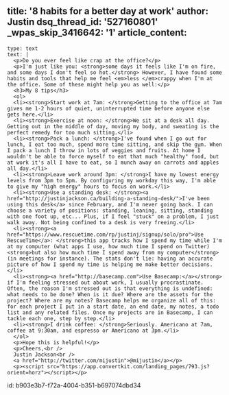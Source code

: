 title: '8 habits for a better day at work'
author: Justin
dsq_thread_id: '527160801'
_wpas_skip_3416642: '1'
article_content:
  -
    type: text
    text: |
      <p>Do you ever feel like crap at the office?</p>
      <p>I'm just like you: <strong>some days it feels like I'm on fire, and some days I don't feel so hot.</strong> However, I have found some habits and tools that help me feel <em>less </em>crappy when I'm at the office. Some of these might help you as well:</p>
      <h3>My 8 tips</h3>
      <ol>
      <li><strong>Start work at 7am: </strong>Getting to the office at 7am gives me 1-2 hours of quiet, uninterrupted time before anyone else gets here.</li>
      <li><strong>Exercise at noon: </strong>We sit at a desk all day. Getting out in the middle of day, moving my body, and sweating is the perfect remedy for too much sitting.</li>
      <li><strong>Pack a lunch: </strong>I've found when I go out for lunch, I eat too much, spend more time sitting, and skip the gym. When I pack a lunch I throw in lots of veggies and fruits. At home I wouldn't be able to force myself to eat that much "healthy" food, but at work it's all I have to eat, so I munch away on carrots and apples all day.</li>
      <li><strong>Leave work around 3pm: </strong>I have my lowest energy levels from 3pm to 5pm. By configuring my workday this way, I'm able to give my "high energy" hours to focus on work.</li>
      <li><strong>Use a standing desk: </strong><a href="http://justinjackson.ca/building-a-standing-desk/">I've been using this desk</a> since February, and I'm never going back. I can choose a variety of positions: standing, leaning, sitting, standing with one foot up, etc... Plus, if I feel "stuck" on a problem, I just walk away. Not being confined to a desk is very freeing.</li>
      <li><strong><a href="https://www.rescuetime.com/rp/justinj/signup/solo/pro">Use RescueTime</a>: </strong>this app tracks how I spend my time while I'm at my computer (what apps I use, how much time I spend on Twitter) <strong>but also how much time I spend away from my computer</strong> (in meetings for instance). The stats don't lie: having an accurate picture of how I spend my time is helping me make better decisions.</li>
      <li><strong><a href="http://basecamp.com">Use Basecamp:</a></strong> if I'm feeling stressed out about work, I usually procrastinate. Often, the reason I'm stressed out is that everything is undefined: what needs to be done? When is it due? Where are the assets for the project? Where are my notes? Basecamp helps me organize all of this: for each project I put in a start date, an end date, my notes, a todo list and any related files. Once my projects are in Basecamp, I can tackle each one, step by step.</li>
      <li><strong>I drink coffee: </strong>Seriously. Americano at 7am, coffee at 9:30am, and espresso or Americano at 3pm.</li>
      </ol>
      <p>Hope this is helpful!</p>
      <p>Cheers,<br />
      Justin Jackson<br />
      <a href="http://twitter.com/mijustin">@mijustin</a></p>
      <p><script src="https://app.convertkit.com/landing_pages/793.js?orient=horz"></script></p>
      
id: b903e3b7-f72a-4004-b351-b697074dbd34
